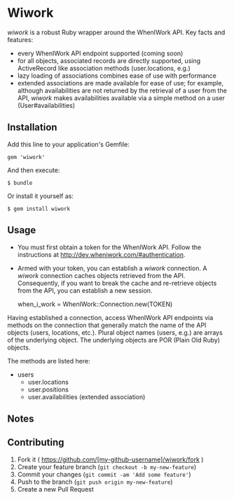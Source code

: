 # Wiwork

*wiwork* is a robust Ruby wrapper around the WhenIWork API. Key facts and features:

* every WhenIWork API endpoint supported (coming soon)
* for all objects, associated records are directly supported, using ActiveRecord like association methods (user.locations, e.g.)
* lazy loading of associations combines ease of use with performance
* extended associations are made available for ease of use; for example, although availabilities are not returned by the retrieval of a user from the API, *wiwork* makes availabilities available via a simple method on a user (User#availabilities)

## Installation

Add this line to your application's Gemfile:

    gem 'wiwork'

And then execute:

    $ bundle

Or install it yourself as:

    $ gem install wiwork

## Usage

* You must first obtain a token for the WhenIWork API. Follow the instructions at <http://dev.wheniwork.com/#authentication>.

* Armed with your token, you can establish a *wiwork* connection. A *wiwork* connection caches objects retrieved from the API. Consequently, if you want to break the cache and re-retrieve objects from the API, you can establish a new session.

	when_i_work = WhenIWork::Connection.new(TOKEN)

Having established a connection, access WhenIWork API endpoints via methods on the connection that generally match the name of the API objects (users, locations, etc.). Plural object names (users, e.g.) are arrays of the underlying object. The underlying objects are POR (Plain Old Ruby) objects.

The methods are listed here:

* users
	* user.locations
	* user.positions
	* user.availabilities (extended association)

## Notes

## Contributing

1. Fork it ( https://github.com/[my-github-username]/wiwork/fork )
2. Create your feature branch (`git checkout -b my-new-feature`)
3. Commit your changes (`git commit -am 'Add some feature'`)
4. Push to the branch (`git push origin my-new-feature`)
5. Create a new Pull Request

